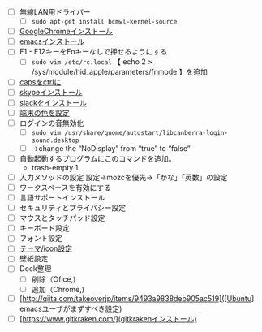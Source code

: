 
- [ ] 無線LAN用ドライバー
    - [ ] ```sudo apt-get install bcmwl-kernel-source```
- [ ] [GoogleChromeインストール](https://www.google.co.jp/chrome/browser/desktop/index.html)
- [ ] [emacsインストール](http://nkenbou.hatenablog.com/entry/2015/06/30/051408)
- [ ] F1 - F12キーをFnキーなしで押せるようにする
    - [ ] ```sudo vim /etc/rc.local```
      【 echo 2 > /sys/module/hid_apple/parameters/fnmode 】を追加
- [ ] [capsをctrlに](http://masaoo.blogspot.jp/2015/01/ubuntu-1404-lts-caps-lock-ctrl.html)
- [ ] [skypeインストール](http://www.skype.com/ja/download-skype/skype-for-linux/)
- [ ] [slackをインストール](https://slack.com/downloads)
- [ ] [端末の色を設定](https://github.com/Anthony25/gnome-terminal-colors-solarized)
- [ ] ログインの音無効化
    - [ ] ```sudo vim /usr/share/gnome/autostart/libcanberra-login-sound.desktop```
    - [ ] ->change the “NoDisplay” from “true” to “false”
- [ ] 自動起動するプログラムにこのコマンドを追加。
    - trash-empty 1
- [ ] 入力メソッドの設定
設定->mozcを優先->「かな」「英数」の設定
- [ ] ワークスペースを有効にする
- [ ] 言語サポートインストール
- [ ] セキュリティとプライバシー設定
- [ ] マウスとタッチパッド設定
- [ ] キーボード設定
- [ ] フォント設定
- [ ] [テーマ/icon設定](http://ubuntuapps.blog67.fc2.com/blog-entry-729.html)
- [ ] 壁紙設定
- [ ] Dock整理
    - [ ] 削除（Ofice,)
    - [ ] 追加（Chrome,)
- [ ] [http://qiita.com/takeoverjp/items/9493a9838deb905ac519]([Ubuntu] emacsユーザがまずすべき設定)
- [ ] [https://www.gitkraken.com/](gitkrakenインストール)
